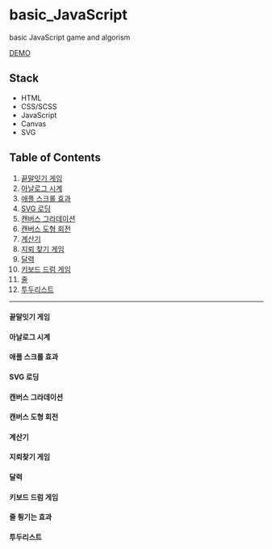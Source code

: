 # basic_JavaScript
basic JavaScript game and algorism

[DEMO](https://jexists.github.io/study_JavaScript/)

## Stack
- HTML
- CSS/SCSS
- JavaScript
- Canvas
- SVG

## Table of Contents
1. [끝말잇기 게임](#끝말잇기-게임)
2. [아날로그 시계](#아날로그-시계)
3. [애플 스크롤 효과](#애플-스크롤-효과)
4. [SVG 로딩](#SVG-로딩)
5. [캔버스 그라데이션](#캔버스-그라데이션)
6. [캔버스 도형 회전](#캔버스-도형-회전)
7. [계산기](#계산기)
8. [지뢰 찾기 게임](#지뢰찾기-게임)
9. [달력](#달력)
10. [키보드 드럼 게임](#키보드-드럼-게임)
10. [줄 ](#줄-튕기는-효과)
11. [투두리스트](#투두리스트)


---
#### 끝말잇기 게임
#### 아날로그 시계

#### 애플 스크롤 효과

#### SVG 로딩

#### 캔버스 그라데이션

#### 캔버스 도형 회전

#### 계산기

#### 지뢰찾기 게임

#### 달력

#### 키보드 드럼 게임

#### 줄 튕기는 효과

#### 투두리스트

